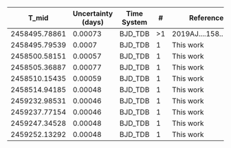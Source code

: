 |T_mid|Uncertainty (days)           |Time System|#                                            |Reference                           |
|-----|-----------------------------|-----------|---------------------------------------------|------------------------------------|
|2458495.78861|0.00073                      |BJD_TDB    |>1                                           |2019AJ....158..141Z                 |
|2458495.79539|0.0007                       |BJD_TDB    |1                                            |This work                           |
|2458500.58151|0.00057                      |BJD_TDB    |1                                            |This work                           |
|2458505.36887|0.00077                      |BJD_TDB    |1                                            |This work                           |
|2458510.15435|0.00059                      |BJD_TDB    |1                                            |This work                           |
|2458514.94185|0.00048                      |BJD_TDB    |1                                            |This work                           |
|2459232.98531|0.00046                      |BJD_TDB    |1                                            |This work                           |
|2459237.77154|0.00046                      |BJD_TDB    |1                                            |This work                           |
|2459247.34528|0.00048                      |BJD_TDB    |1                                            |This work                           |
|2459252.13292|0.00048                      |BJD_TDB    |1                                            |This work                           |
